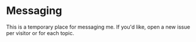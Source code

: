 # Messaging
This is a temporary place for messaging me. If you'd like, open a new issue per visitor or for each topic.

